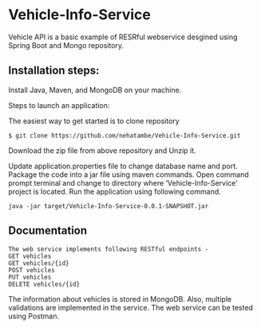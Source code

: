 # Vehicle-Info-Service

 Vehicle API is a basic example of RESRful webservice desgined using Spring Boot and Mongo repository. 
 
 
## Installation steps:
 Install Java, Maven, and MongoDB on your machine. 
 
Steps to launch an application:

The easiest way to get started is to clone repository
```
$ git clone https://github.com/nehatambe/Vehicle-Info-Service.git
```
Download the zip file from above repository and Unzip it.
 
Update application.properties file to change database name and port. Package the code into a jar file using maven commands. 
Open command prompt terminal and change to directory where ‘Vehicle-Info-Service’ project is located. Run the application using following command.
```
java -jar target/Vehicle-Info-Service-0.0.1-SNAPSHOT.jar
 ```
## Documentation
```
The web service implements following RESTful endpoints - 
GET vehicles
GET vehicles/{id}
POST vehicles
PUT vehicles
DELETE vehicles/{id}
```
The information about vehicles is stored in MongoDB. Also, multiple validations are implemented in the service. The web service can be tested using Postman.
